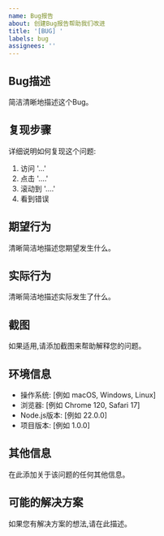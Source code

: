 ```yaml
---
name: Bug报告
about: 创建Bug报告帮助我们改进
title: '[BUG] '
labels: bug
assignees: ''
---
```


## Bug描述
简洁清晰地描述这个Bug。

## 复现步骤
详细说明如何复现这个问题:
1. 访问 '...'
2. 点击 '....'
3. 滚动到 '....'
4. 看到错误

## 期望行为
清晰简洁地描述您期望发生什么。

## 实际行为
清晰简洁地描述实际发生了什么。

## 截图
如果适用,请添加截图来帮助解释您的问题。

## 环境信息
- 操作系统: [例如 macOS, Windows, Linux]
- 浏览器: [例如 Chrome 120, Safari 17]
- Node.js版本: [例如 22.0.0]
- 项目版本: [例如 1.0.0]

## 其他信息
在此添加关于该问题的任何其他信息。

## 可能的解决方案
如果您有解决方案的想法,请在此描述。

